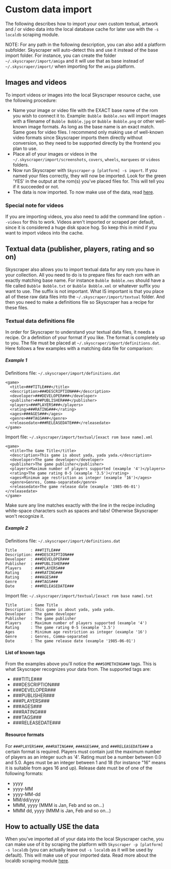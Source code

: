 # Custom data import
The following describes how to import your own custom textual, artwork and / or video data into the local database cache for later use with the `-s localdb` scraping module.

NOTE: For any path in the following description, you can also add a platform subfolder. Skyscraper will auto-detect this and use it instead of the base import folder. For instance, you can create the folder `~/.skyscraper/import/amiga` and it will use that as base instead of `~/.skyscraper/import/` when importing for the `amiga` platform.

## Images and videos
To import videos or images into the local Skyscraper resource cache, use the following procedure:
* Name your image or video file with the EXACT base name of the rom you wish to connect it to. Example: `Bubble Bobble.nes` will import images with a filename of `Bubble Bobble.jpg` or `Bubble Bobble.png` or other well-known image formats. As long as the base name is an exact match. Same goes for video files. I recommend only making use of well-known video formats since Skyscraper imports them directly without conversion, so they need to be supported directly by the frontend you plan to use.
* Place all of your images or videos in the `~/.skyscraper/import/screenshots`, `covers`, `wheels`, `marquees` or `videos` folders.
* Now run Skyscraper with `Skyscraper-p [platform] -s import`. If you named your files correctly, they will now be imported. Look for the green 'YES' in the output at the rom(s) you've placed files for. This will tell you if it succeeded or not.
* The data is now imported. To now make use of the data, read [here](#how-to-actually-use-the-data).

### Special note for videos
If you are importing videos, you also need to add the command line option `--videos` for this to work. Videos aren't imported or scraped per default, since it is considered a huge disk space hog. So keep this in mind if you want to import videos into the cache.

## Textual data (publisher, players, rating and so on)
Skyscraper also allows you to import textual data for any rom you have in your collection. All you need to do is to prepare files for each rom with an exactly matching base name. For instance `Bubble Bobble.nes` should have a file called `Bubble Bobble.txt` or `Bubble Bobble.xml` or whatever suffix you want to use. The suffix is not important. What IS important is that you place all of these raw data files into the `~/.skyscraper/import/textual` folder. And then you need to make a definitions file so Skyscraper has a recipe for these files.

### Textual data definitions file
In order for Skyscraper to understand your textual data files, it needs a recipe. Or a definition of your format if you like. The format is completely up to you. The file must be placed at `~/.skyscraper/import/definitions.dat`. Here follows a few examples with a matching data file for comparison:

##### Example 1
Definitions file: `~/.skyscraper/import/definitions.dat`
```
<game>
  <title>###TITLE###</title>
  <description>###DESCRIPTION###</description>
  <developer>###DEVELOPER###</developer>
  <publisher>###PUBLISHER###</publisher>
  <players>###PLAYERS###</players>
  <rating>###RATING###</rating>
  <ages>###AGES###</ages>
  <genre>###TAGS###</genre>
  <releasedate>###RELEASEDATE###</releasedate>
</game>
```

Import file: `~/.skyscraper/import/textual/[exact rom base name].xml`
```
<game>
  <title>The Game Title</title>
  <description>This game is about yada, yada yada.</description>
  <developer>The game developer</developer>
  <publisher>The game publisher</publisher>
  <players>Maximum number of players supported (example '4')</players>
  <rating>The game rating 0-5 (example '3.5')</rating>
  <ages>Minimum age restriction as integer (example '16')</ages>
  <genre>Genres, Comma-separated</genre>
  <releasedate>The game release date (example '1985-06-01')</releasedate>
</game>

```
Make sure any line matches exactly with the line in the recipe including white-space characters such as spaces and tabs! Otherwise Skyscraper won't recognize it.

##### Example 2
Definitions file: `~/.skyscraper/import/definitions.dat`
```
Title      : ###TITLE###
Description: ###DESCRIPTION###
Developer  : ###DEVELOPER###
Publisher  : ###PUBLISHER###
Players    : ###PLAYERS###
Rating     : ###RATING###
Rating     : ###AGES###
Genre      : ###TAGS###
Date       : ###RELEASEDATE###
```

Import file: `~/.skyscraper/import/textual/[exact rom base name].txt`
```
Title      : Game Title
Description: This game is about yada, yada yada.
Developer  : The game developer
Publisher  : The game publisher
Players    : Maximum number of players supported (example '4')
Rating     : The game rating 0-5 (example '3.5')
Ages       : Minimum age restriction as integer (example '16')
Genre      : Genres, Comma-separated
Date       : The game release date (example '1985-06-01')
```

#### List of known tags
From the examples above you'll notice the `###SOMETHING###` tags. This is what Skyscraper recognizes your data from. The supported tags are:

* ###TITLE###
* ###DESCRIPTION###
* ###DEVELOPER###
* ###PUBLISHER###
* ###PLAYERS###
* ###AGES###
* ###RATING###
* ###TAGS###
* ###RELEASEDATE###

#### Resource formats
For `###PLAYERS###`, `###RATING###`, `###AGES###`, and `###RELEASEDATE###` a certain format is required. Players must contain just the maximum number of players as an integer such as '4'. Rating must be a number between 0.0 and 5.0. Ages must be an integer between 1 and 18 (for instance "16" means it is suitable from ages 16 and up). Release date must be of one of the following formats:
* yyyy
* yyyy-MM
* yyyy-MM-dd
* MM/dd/yyyy
* MMM, yyyy (MMM is Jan, Feb and so on...)
* MMM dd, yyyy (MMM is Jan, Feb and so on...)

## How to actually USE the data
When you've imported all of your data into the local Skyscraper cache, you can make use of it by scraping the platform with `Skyscraper -p [platform] -s localdb` (you can actually leave out `-s localdb` as it will be used by default). This will make use of your imported data. Read more about the localdb scraping module [here](../dbs/README.md).
